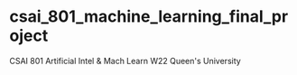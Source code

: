 # csai_801_machine_learning_final_project
CSAI 801 Artificial Intel &amp; Mach Learn W22 Queen's University 
